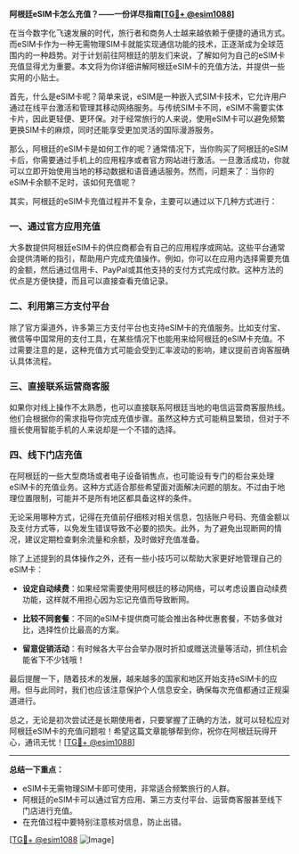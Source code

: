 **阿根廷eSIM卡怎么充值？——一份详尽指南[[TG💪+ @esim1088](https://t.me/s/esim1088)]**

在当今数字化飞速发展的时代，旅行者和商务人士越来越依赖于便捷的通讯方式。而eSIM卡作为一种无需物理SIM卡就能实现通信功能的技术，正逐渐成为全球范围内的一种趋势。对于计划前往阿根廷的朋友们来说，了解如何为自己的eSIM卡充值显得尤为重要。本文将为你详细讲解阿根廷eSIM卡的充值方法，并提供一些实用的小贴士。

首先，什么是eSIM卡呢？简单来说，eSIM是一种嵌入式SIM卡技术，它允许用户通过在线平台激活和管理其移动网络服务。与传统SIM卡不同，eSIM不需要实体卡片，因此更轻便、更环保。对于经常旅行的人来说，使用eSIM卡可以避免频繁更换SIM卡的麻烦，同时还能享受更加灵活的国际漫游服务。

那么，阿根廷的eSIM卡是如何工作的呢？通常情况下，当你购买了阿根廷的eSIM卡后，你需要通过手机上的应用程序或者官方网站进行激活。一旦激活成功，你就可以立即开始使用当地的移动数据和语音通话服务。然而，问题来了：当你的eSIM卡余额不足时，该如何充值呢？

其实，阿根廷的eSIM卡充值过程并不复杂，主要可以通过以下几种方式进行：

### **一、通过官方应用充值**
大多数提供阿根廷eSIM卡的供应商都会有自己的应用程序或网站。这些平台通常会提供清晰的指引，帮助用户完成充值操作。例如，你可以在应用内选择需要充值的金额，然后通过信用卡、PayPal或其他支持的支付方式完成付款。这种方法的优点是方便快捷，而且可以直接查看充值记录。

### **二、利用第三方支付平台**
除了官方渠道外，许多第三方支付平台也支持eSIM卡的充值服务。比如支付宝、微信等中国常用的支付工具，在某些情况下也能用来给阿根廷的eSIM卡充值。不过需要注意的是，这种充值方式可能会受到汇率波动的影响，建议提前咨询客服确认具体流程。

### **三、直接联系运营商客服**
如果你对线上操作不太熟悉，也可以直接联系阿根廷当地的电信运营商客服热线。他们会根据你的需求指导你完成充值步骤。虽然这种方式可能稍显繁琐，但对于不擅长使用智能手机的人来说却是一个不错的选择。

### **四、线下门店充值**
在阿根廷的一些大型商场或者电子设备销售点，也可能设有专门的柜台来处理eSIM卡的充值业务。这种方式适合那些希望面对面解决问题的朋友。不过由于地理位置限制，可能并不是所有地区都具备这样的条件。

无论采用哪种方式，记得在充值前仔细核对相关信息，包括账户号码、充值金额以及支付方式等，以免发生错误导致不必要的损失。此外，为了避免出现断网的情况，建议定期检查剩余流量和余额，及时做好充值准备。

除了上述提到的具体操作之外，还有一些小技巧可以帮助大家更好地管理自己的eSIM卡：

- **设定自动续费**：如果经常需要使用阿根廷的移动网络，可以考虑设置自动续费功能，这样就不用担心因为忘记充值而导致断网。
  
- **比较不同套餐**：不同的eSIM卡提供商可能会推出各种优惠套餐，不妨多做对比，选择性价比最高的方案。

- **留意促销活动**：有时候各大平台会举办限时折扣或赠送流量等活动，抓住机会能省下不少钱哦！

最后提醒一下，随着技术的发展，越来越多的国家和地区开始支持eSIM卡的应用。但与此同时，我们也应该注意保护个人信息安全，确保每次充值都通过正规渠道进行。

总之，无论是初次尝试还是长期使用者，只要掌握了正确的方法，就可以轻松应对阿根廷eSIM卡的充值问题啦！希望这篇文章能够帮到你，祝你在阿根廷玩得开心，通讯无忧！[[TG💪+ @esim1088](https://t.me/s/esim1088)]

---

**总结一下重点：**  
- eSIM卡无需物理SIM卡即可使用，非常适合频繁旅行的人群。  
- 阿根廷的eSIM卡可以通过官方应用、第三方支付平台、运营商客服甚至线下门店进行充值。  
- 在充值过程中要特别注意核对信息，防止出错。  

[[TG💪+ @esim1088](https://t.me/s/esim1088) ![Image](https://i.postimg.cc/4NQfJmqS/Snipaste-2025-05-13-00-14-12.png)]